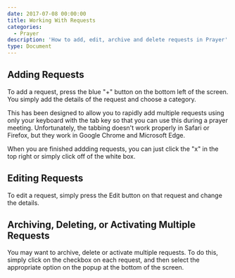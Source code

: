 ```yaml
---
date: 2017-07-08 00:00:00
title: Working With Requests
categories:
  - Prayer
description: 'How to add, edit, archive and delete requests in Prayer'
type: Document
---
```



## Adding Requests

To add a request, press the blue "+" button on the bottom left of the screen.  You simply add the details of the request and choose a category.

This has been designed to allow you to rapidly add multiple requests using only your keyboard with the tab key so that you can use this during a prayer meeting.  Unfortunately, the tabbing doesn't work properly in Safari or Firefox, but they work in Google Chrome and Microsoft Edge.

When you are finished addding requests, you can just click the "x" in the top right or simply click off of the white box.

## Editing Requests

To edit a request, simply press the Edit button on that request and change the details.

## Archiving, Deleting, or Activating Multiple Requests

You may want to archive, delete or activate multiple requests.  To do this, simply click on the checkbox on each request, and then select the appropriate option on the popup at the bottom of the screen.